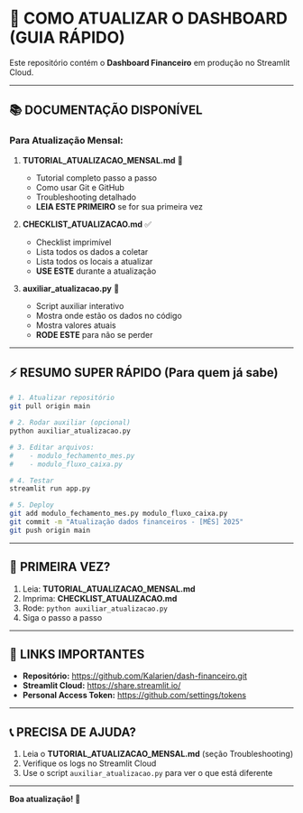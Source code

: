 # 🚀 COMO ATUALIZAR O DASHBOARD (GUIA RÁPIDO)

Este repositório contém o **Dashboard Financeiro** em produção no Streamlit Cloud.

---

## 📚 DOCUMENTAÇÃO DISPONÍVEL

### Para Atualização Mensal:

1. **TUTORIAL_ATUALIZACAO_MENSAL.md** 📖
   - Tutorial completo passo a passo
   - Como usar Git e GitHub
   - Troubleshooting detalhado
   - **LEIA ESTE PRIMEIRO** se for sua primeira vez

2. **CHECKLIST_ATUALIZACAO.md** ✅
   - Checklist imprimível
   - Lista todos os dados a coletar
   - Lista todos os locais a atualizar
   - **USE ESTE** durante a atualização

3. **auxiliar_atualizacao.py** 🤖
   - Script auxiliar interativo
   - Mostra onde estão os dados no código
   - Mostra valores atuais
   - **RODE ESTE** para não se perder

---

## ⚡ RESUMO SUPER RÁPIDO (Para quem já sabe)

```bash
# 1. Atualizar repositório
git pull origin main

# 2. Rodar auxiliar (opcional)
python auxiliar_atualizacao.py

# 3. Editar arquivos:
#    - modulo_fechamento_mes.py
#    - modulo_fluxo_caixa.py

# 4. Testar
streamlit run app.py

# 5. Deploy
git add modulo_fechamento_mes.py modulo_fluxo_caixa.py
git commit -m "Atualização dados financeiros - [MÊS] 2025"
git push origin main
```

---

## 🎯 PRIMEIRA VEZ?

1. Leia: **TUTORIAL_ATUALIZACAO_MENSAL.md**
2. Imprima: **CHECKLIST_ATUALIZACAO.md**
3. Rode: `python auxiliar_atualizacao.py`
4. Siga o passo a passo

---

## 🔗 LINKS IMPORTANTES

- **Repositório:** https://github.com/Kalarien/dash-financeiro.git
- **Streamlit Cloud:** https://share.streamlit.io/
- **Personal Access Token:** https://github.com/settings/tokens

---

## 📞 PRECISA DE AJUDA?

1. Leia o **TUTORIAL_ATUALIZACAO_MENSAL.md** (seção Troubleshooting)
2. Verifique os logs no Streamlit Cloud
3. Use o script `auxiliar_atualizacao.py` para ver o que está diferente

---

**Boa atualização! 🚀**
